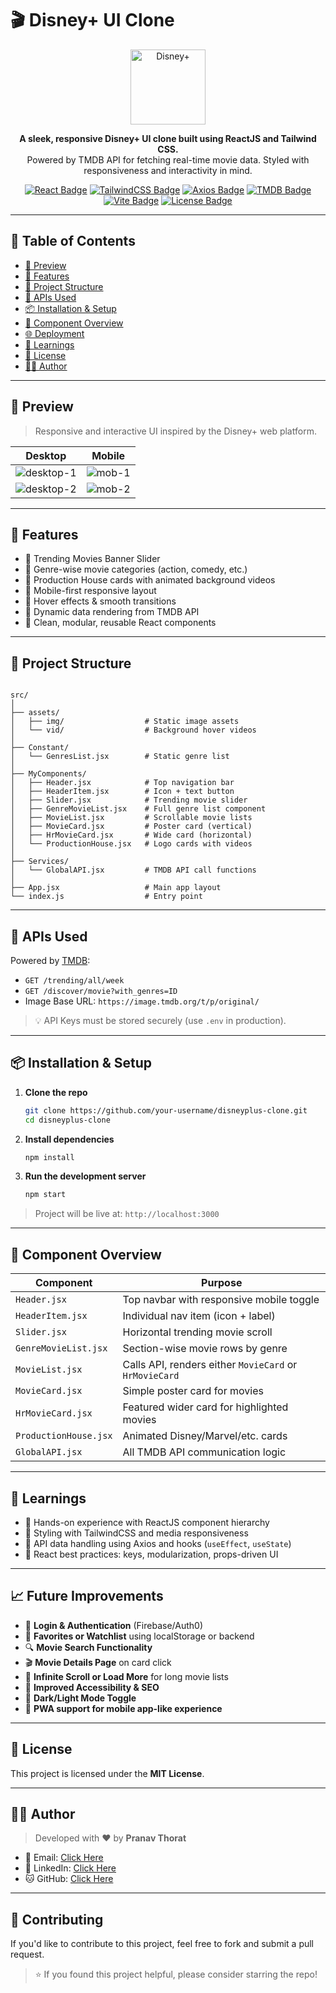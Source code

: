 # 🎬 Disney+ UI Clone

<p align="center">
  <img src="..\Disney-Hotstar-Clone-ReactJS-Tailwindcss-vite\Disney\src\assets\img\disney+ .png" alt="Disney+" width="120"/>
</p>

<p align="center">
  <b>A sleek, responsive Disney+ UI clone built using ReactJS and Tailwind CSS.</b><br/>
  Powered by TMDB API for fetching real-time movie data. Styled with responsiveness and interactivity in mind.
</p>

<p align="center">
  <a href="https://reactjs.org"><img src="https://img.shields.io/badge/React-v18-blue?logo=react" alt="React Badge"/></a>
  <a href="https://tailwindcss.com"><img src="https://img.shields.io/badge/TailwindCSS-v3-blueviolet?logo=tailwindcss" alt="TailwindCSS Badge"/></a>
  <a href="https://axios-http.com/"><img src="https://img.shields.io/badge/Axios-Client-lightgrey?logo=axios" alt="Axios Badge"/></a>
  <a href="https://www.themoviedb.org/"><img src="https://img.shields.io/badge/TMDB-API-orange?logo=themoviedatabase" alt="TMDB Badge"/></a>
  <a href="https://vitejs.dev"><img src="https://img.shields.io/badge/Vite-Bundler-yellow?logo=vite" alt="Vite Badge"/></a>
  <a href="#"><img src="https://img.shields.io/github/license/your-username/disneyplus-clone" alt="License Badge"/></a>
</p>

----

## 🧭 Table of Contents

- [📸 Preview](#-preview)
- [🚀 Features](#-features)
- [📁 Project Structure](#-project-structure)
- [🔌 APIs Used](#-apis-used)
- [📦 Installation & Setup](#-installation--setup)
- [🧩 Component Overview](#-component-overview)
- [🌐 Deployment](#-deployment)
- [🧠 Learnings](#-learnings)
- [📜 License](#-license)
- [👨‍💻 Author](#-author)


----

## 📸 Preview

> Responsive and interactive UI inspired by the Disney+ web platform.

| Desktop                                                                                       | Mobile                                                                                    |
| --------------------------------------------------------------------------------------------- | ----------------------------------------------------------------------------------------- |
| ![desktop-1](https://github.com/user-attachments/assets/ad2fc4f4-eae9-454f-b459-c6d25077beec) | ![mob-1](https://github.com/user-attachments/assets/78ce1f04-1181-41ab-af99-4d5fe476534c) |
| ![desktop-2](https://github.com/user-attachments/assets/d555fdab-c3ff-489b-a63d-56c17941ff2d) | ![mob-2](https://github.com/user-attachments/assets/419ab93f-2741-4fed-9725-7d3aa18af726) |


----

## 🚀 Features

- 🔹 Trending Movies Banner Slider
- 🔹 Genre-wise movie categories (action, comedy, etc.)
- 🔹 Production House cards with animated background videos
- 🔹 Mobile-first responsive layout
- 🔹 Hover effects & smooth transitions
- 🔹 Dynamic data rendering from TMDB API
- 🔹 Clean, modular, reusable React components

----

## 📁 Project Structure

```

src/
│
├── assets/
│   ├── img/                  # Static image assets
│   └── vid/                  # Background hover videos
│
├── Constant/
│   └── GenresList.jsx        # Static genre list
│
├── MyComponents/
│   ├── Header.jsx            # Top navigation bar
│   ├── HeaderItem.jsx        # Icon + text button
│   ├── Slider.jsx            # Trending movie slider
│   ├── GenreMovieList.jsx    # Full genre list component
│   ├── MovieList.jsx         # Scrollable movie lists
│   ├── MovieCard.jsx         # Poster card (vertical)
│   ├── HrMovieCard.jsx       # Wide card (horizontal)
│   └── ProductionHouse.jsx   # Logo cards with videos
│
├── Services/
│   └── GlobalAPI.jsx         # TMDB API call functions
│
├── App.jsx                   # Main app layout
└── index.js                  # Entry point

````

----

## 🔌 APIs Used

Powered by [TMDB](https://www.themoviedb.org/documentation/api):

- `GET /trending/all/week`
- `GET /discover/movie?with_genres=ID`
- Image Base URL: `https://image.tmdb.org/t/p/original/`

> 💡 API Keys must be stored securely (use `.env` in production).

----

## 📦 Installation & Setup

1. **Clone the repo**
   ```bash
   git clone https://github.com/your-username/disneyplus-clone.git
   cd disneyplus-clone


2. **Install dependencies**

   ```bash
   npm install
   ```

3. **Run the development server**

   ```bash
   npm start
   ```

> Project will be live at: `http://localhost:3000`

----

## 🧩 Component Overview

| Component             | Purpose                                                |
| --------------------- | ------------------------------------------------------ |
| `Header.jsx`          | Top navbar with responsive mobile toggle               |
| `HeaderItem.jsx`      | Individual nav item (icon + label)                     |
| `Slider.jsx`          | Horizontal trending movie scroll                       |
| `GenreMovieList.jsx`  | Section-wise movie rows by genre                       |
| `MovieList.jsx`       | Calls API, renders either `MovieCard` or `HrMovieCard` |
| `MovieCard.jsx`       | Simple poster card for movies                          |
| `HrMovieCard.jsx`     | Featured wider card for highlighted movies             |
| `ProductionHouse.jsx` | Animated Disney/Marvel/etc. cards                      |
| `GlobalAPI.jsx`       | All TMDB API communication logic                       |


----

## 🧠 Learnings

* 🔰 Hands-on experience with ReactJS component hierarchy
* 🎨 Styling with TailwindCSS and media responsiveness
* 🔁 API data handling using Axios and hooks (`useEffect`, `useState`)
* 🧠 React best practices: keys, modularization, props-driven UI

----

## 📈 Future Improvements

* 🔐 **Login & Authentication** (Firebase/Auth0)
* 💾 **Favorites or Watchlist** using localStorage or backend
* 🔍 **Movie Search Functionality**
* 🎬 **Movie Details Page** on card click
* 🔄 **Infinite Scroll or Load More** for long movie lists
* 📱 **Improved Accessibility & SEO**
* 🌙 **Dark/Light Mode Toggle**
* 🚀 **PWA support for mobile app-like experience**

----

## 📜 License

This project is licensed under the **MIT License**.

----

## 👨‍💻 Author

> Developed with ❤️ by **Pranav Thorat**

* 📧 Email: [Click Here](mailto:pranavthorat95@gmail.com)
* 🔗 LinkedIn: [Click Here](https://www.linkedin.com/in/curiouspranavthorat/)
* 🐱 GitHub: [Click Here](https://github.com/PranavThorat1432)

----

## 🤝 Contributing

<p>
  If you'd like to contribute to this project, feel free to fork and submit a pull request.
</p>



> ⭐ If you found this project helpful, please consider starring the repo!

